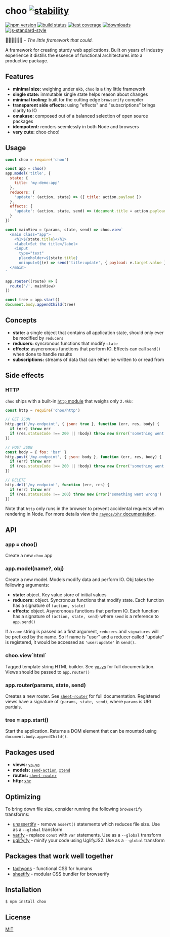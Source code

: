# choo [![stability][0]][1]
[![npm version][2]][3] [![build status][4]][5] [![test coverage][6]][7]
[![downloads][8]][9] [![js-standard-style][10]][11]

:steam_locomotive::train::train::train::train::train: - _The little framework
that could._

A framework for creating sturdy web applications. Built on years of industry
experience it distills the essence of functional architectures into a
productive package.

## Features
- __minimal size:__ weighing under `8kb`, `choo` is a tiny little framework
- __single state:__ immutable single state helps reason about changes
- __minimal tooling:__ built for the cutting edge `browserify` compiler
- __transparent side effects:__ using "effects" and "subscriptions" brings
  clarity to IO
- __omakase:__ composed out of a balanced selection of open source packages
- __idempotent:__ renders seemlessly in both Node and browsers
- __very cute:__ choo choo!

## Usage
```js
const choo = require('choo')

const app = choo()
app.model('title', {
  state: {
    title: 'my-demo-app'
  },
  reducers: {
    'update': (action, state) => ({ title: action.payload })
  },
  effects: {
    'update': (action, state, send) => (document.title = action.payload)
  }
})

const mainView = (params, state, send) => choo.view`
  <main class="app">
    <h1>${state.title}</h1>
    <label>Set the title</label>
    <input
      type="text"
      placeholder=${state.title}
      oninput=${(e) => send('title:update', { payload: e.target.value })}>
  </main>
`

app.router((route) => [
  route('/', mainView)
])

const tree = app.start()
document.body.appendChild(tree)
```

## Concepts
- __state:__ a single object that contains all application state, should only
  ever be modified by `reducers`
- __reducers:__ syncronous functions that modify `state`
- __effects:__ asyncronous functions that perform IO. Effects can call
  `send()` when done to handle results
- __subscriptions:__ streams of data that can either be written to or read from

## Side effects
### HTTP
`choo` ships with a built-in [`http` module](https://github.com/Raynos/xhr)
that weighs only `2.4kb`:
```js
const http = require('choo/http')

// GET JSON
http.get('/my-endpoint', { json: true }, function (err, res, body) {
  if (err) throw err
  if (res.statusCode !== 200 || !body) throw new Error('something went wrong')
})

// POST JSON
const body = { foo: 'bar' }
http.post('/my-endpoint', { json: body }, function (err, res, body) {
  if (err) throw err
  if (res.statusCode !== 200 || !body) throw new Error('something went wrong')
})

// DELETE
http.del('/my-endpoint', function (err, res) {
  if (err) throw err
  if (res.statusCode !== 200) throw new Error('something went wrong')
})
```
Note that `http` only runs in the browser to prevent accidental requests when
rendering in Node. For more details view the [`raynos/xhr`
documentation](https://github.com/Raynos/xhr).

## API
### app = choo()
Create a new `choo` app

### app.model(name?, obj)
Create a new model. Models modify data and perform IO. Obj takes the following
arguments:
- __state:__ object. Key value store of initial values
- __reducers:__ object. Syncronous functions that modify state. Each function
  has a signature of `(action, state)`
- __effects:__ object. Asyncronous functions that perform IO. Each function has
  a signature of `(action, state, send)` where `send` is a reference to
  `app.send()`

If a `name` string is passed as a first argument, `reducers` and `signatures`
will be prefixed by the name. So if name is "user" and a reducer called
"update" is registered, it would be accessed as `'user:update'` in `send()`.

### choo.view\`html\`
Tagged template string HTML builder. See
[`yo-yo`](https://github.com/maxogden/yo-yo) for full documentation. Views
should be passed to `app.router()`

### app.router(params, state, send)
Creates a new router. See
[`sheet-router`](https://github.com/yoshuawuyts/sheet-router) for full
documentation. Registered views have a signature of `(params, state, send)`,
where `params` is URI partials.

### tree = app.start()
Start the application. Returns a DOM element that can be mounted using
`document.body.appendChild()`.

## Packages used
- __views:__ [`yo-yo`](https://github.com/maxogden/yo-yo)
- __models:__ [`send-action`](https://github.com/sethvincent/send-action),
  [`xtend`](https://github.com/raynos/xtend)
- __routes:__ [`sheet-router`](https://github.com/yoshuawuyts/sheet-router)
- __http:__ [`xhr`](https://github.com/Raynos/xhr)

## Optimizing
To bring down file size, consider running the following `browserify`
transforms:
- [unassertify](https://github.com/twada/unassertify) - remove `assert()`
  statements which reduces file size. Use as a `--global` transform
- [varify](https://github.com/thlorenz/varify) - replace `const` with `var`
  statements. Use as a `--global` transform
- [uglifyify](https://github.com/hughsk/uglifyify) - minify your code using
  UglifyJS2. Use as a `--global` transform

## Packages that work well together
- [tachyons](https://github.com/tachyons-css/tachyons) - functional CSS for
  humans
- [sheetify](https://github.com/stackcss/sheetify) - modular CSS bundler for
  browserify

## Installation
```sh
$ npm install choo
```

## License
[MIT](https://tldrlegal.com/license/mit-license)

[0]: https://img.shields.io/badge/stability-experimental-orange.svg?style=flat-square
[1]: https://nodejs.org/api/documentation.html#documentation_stability_index
[2]: https://img.shields.io/npm/v/choo.svg?style=flat-square
[3]: https://npmjs.org/package/choo
[4]: https://img.shields.io/travis/yoshuawuyts/choo/master.svg?style=flat-square
[5]: https://travis-ci.org/yoshuawuyts/choo
[6]: https://img.shields.io/codecov/c/github/yoshuawuyts/choo/master.svg?style=flat-square
[7]: https://codecov.io/github/yoshuawuyts/choo
[8]: http://img.shields.io/npm/dm/choo.svg?style=flat-square
[9]: https://npmjs.org/package/choo
[10]: https://img.shields.io/badge/code%20style-standard-brightgreen.svg?style=flat-square
[11]: https://github.com/feross/standard
